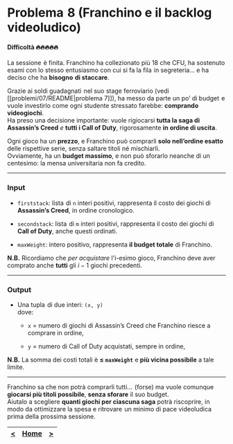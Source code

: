 # Problema⁡⁠ ‍⁢ 8 (**Franchino e il backlog videoludico**)

#### Difficoltà 🔥🔥🔥🔥🔥

La sessione⁡⁠ ‍⁡ è finita. Franchino ha collezionato più 18 che CFU, ha sostenuto esami con lo stesso entusiasmo con cui si fa la fila⁡⁠ ‍⁢ in segreteria… e ha deciso che ha **bisogno⁡⁠ ‍⁡ di staccare**.

Grazie ai soldi guadagnati⁡⁠ ‍⁡ nel suo stage ferroviario (vedi [[problemi/07/README|problema 7]]), ha messo da parte un po’ di budget⁡⁠ ‍⁡ e vuole investirlo come ogni studente stressato farebbe: **comprando videogiochi**.  
Ha preso una decisione importante: vuole rigiocarsi **tutta la saga di Assassin’s Creed** _e_ **tutti i Call of Duty**, rigorosamente **in ordine di uscita**.

Ogni gioco ha un **prezzo**, e Franchino può comprarli **solo nell’ordine esatto** delle rispettive serie, senza saltare titoli né mischiarli.  
Ovviamente, ha un **budget massimo**,‌⁠‍‬ e non può sforarlo neanche di un centesimo: la mensa universitaria non fa credito.

---

### **Input**

- `firststack`: lista⁡⁠ ‍⁢ di `n` interi positivi, rappresenta il costo dei giochi di **Assassin’s Creed**, in ordine cronologico.
    
- `secondstack`: lista⁡⁠ ‍⁡ di `m` interi positivi, rappresenta il costo dei giochi di **Call of Duty**, anche questi ordinati.
    
- `maxWeight`: intero positivo, rappresenta **il budget totale** di Franchino.
    

**N.B.** Ricordiamo che _per acquistare_ l'i-esimo gioco, Franchino deve aver comprato anche **tutti** gli $i-1$ giochi precedenti.

---

### **Output**

- Una tupla⁡⁠ ‍⁢ di due interi: `(x, y)`  
    dove:
    
    - `x` = numero di giochi di Assassin’s Creed che Franchino riesce a comprare in ordine,
        
    - `y` = numero di Call of Duty acquistati, sempre in ordine,
        

**N.B.** La somma dei costi totali è **$\le$ `maxWeight`** e **più vicina possibile** a tale limite.

---

Franchino sa che non potrà comprarli tutti… ⁡⁠ ‍⁢(forse) ma vuole comunque **giocarsi più titoli possibile**, **senza sforare** il suo budget.  
Aiutalo a scegliere **quanti giochi per ciascuna saga** potrà riscoprire, in modo da ottimizzare la spesa e ritrovare⁡⁠ ‍⁢ un minimo di pace videoludica prima della prossima sessione.

| [**<**](../07/README.md) | [**Home**](../../README.md) | [**>**](../09/README.md) |
| :----------------------: | :-------------------------: | :----------------------: |